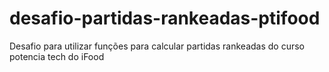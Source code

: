 # desafio-partidas-rankeadas-ptifood
Desafio para utilizar funções para calcular partidas rankeadas do curso potencia tech do iFood
